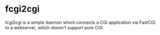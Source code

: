 fcgi2cgi
========

fcgi2cgi is a simple daemon which connects a CGI application via FastCGI to a
webserver, which doesn't support pure CGI.

